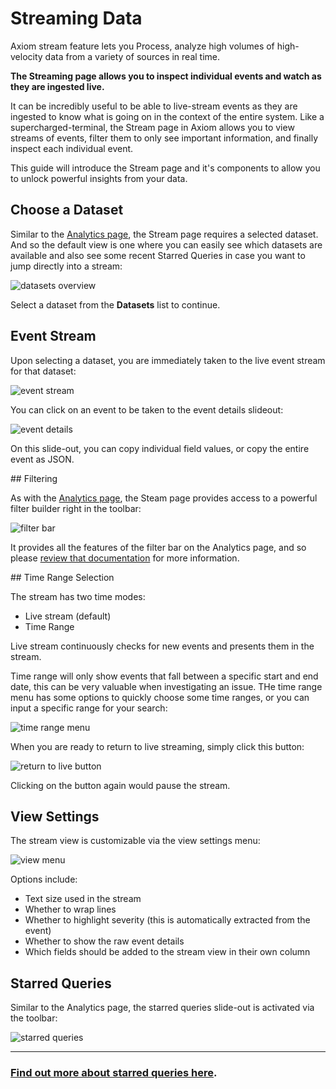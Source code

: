 <div class="axi-header">
  <h1>Streaming Data</h1>
</div>

Axiom stream feature lets you Process, analyze high volumes of high-velocity data from a variety of sources in real time. 

**The Streaming page allows you to inspect individual events and watch as they are ingested live.**

It can be incredibly useful to be able to live-stream events as they are ingested to know what is going on in the context of the entire system. Like a supercharged-terminal, the Stream page in Axiom allows you to view streams of events, filter them to only see important information, and finally inspect each individual event.

This guide will introduce the Stream page and it's components to allow you to unlock powerful insights from your data.

## Choose a Dataset

Similar to the [Analytics page](/usage/analyze), the Stream page requires a selected dataset. And so the default view is one where you can easily see which datasets are available and also see some recent Starred Queries in case you want to jump directly into a stream:

<img class="axi-window" src="/assets/shots/stream-datasets.png" alt="datasets overview" />

Select a dataset from the **Datasets** list to continue.

## Event Stream

Upon selecting a dataset, you are immediately taken to the live event stream for that dataset:

<img class="axi-window" src="/assets/shots/stream-event-stream.png" alt="event stream" />

You can  click on an event to be taken to the event details slideout:

<img class="axi-crop" src="/assets/shots/stream-event-details.png" alt="event details" />

On this slide-out, you can copy individual field values, or copy the entire event as JSON.

## Filtering

As with the [Analytics page](/usage/analyze#filters), the Steam page provides access to a powerful filter builder right in the toolbar:

<img class="axi-crop" src="/assets/shots/stream-filter-bar.png" alt="filter bar" />

It provides all the features of the filter bar on the Analytics page, and so please [review that documentation](/usage/analyze#filters) for more information.


## Time Range Selection

The stream has two time modes:

* Live stream (default)
* Time Range

Live stream continuously checks for new events and presents them in the stream.

Time range will only show events that fall between a specific start and end date, this can be very valuable when investigating an issue. THe time range menu has some options to quickly choose some time ranges, or you can input a specific range for your search:

<img class="axi-crop" src="/assets/shots/stream-time-range-menu.png" alt="time range menu" />

When you are ready to return to live streaming, simply click this button:

<img class="axi-crop" src="/assets/shots/stream-live-button.gif" alt="return to live button" />

Clicking on the button again would pause the stream.


## View Settings

The stream view is customizable via the view settings menu:

<img class="axi-crop" src="/assets/shots/stream-view-menu.png" alt="view menu" />

Options include:

* Text size used in the stream
* Whether to wrap lines
* Whether to highlight severity (this is automatically extracted from the event)
* Whether to show the raw event details
* Which fields should be added to the stream view in their own column

## Starred Queries

Similar to the Analytics page, the starred queries slide-out is activated via the toolbar:

<img class="axi-crop" src="/assets/shots/stream-toolbar-starred.png" alt="starred queries" />

---

### **[Find out more about starred queries here](/usage/analyze#starred-queries).**